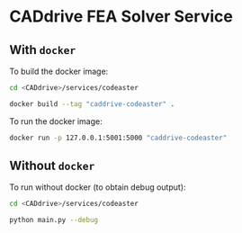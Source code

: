 # CADdrive FEA Solver Service

## With ``docker``

To build the docker image:

```sh
cd <CADdrive>/services/codeaster

docker build --tag "caddrive-codeaster" .
```

To run the docker image:

```sh
docker run -p 127.0.0.1:5001:5000 "caddrive-codeaster"
```

## Without ``docker``

To run without docker (to obtain debug output):

```sh
cd <CADdrive>/services/codeaster

python main.py --debug
```